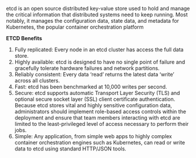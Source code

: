 
etcd is an open source distributed key-value store used to hold and manage the critical information that distributed systems need to keep running. Most notably, it manages the configuration data, state data, and metadata for Kubernetes, the popular container orchestration platform

**ETCD Benefits**
1.    Fully replicated: Every node in an etcd cluster has access the full data store.
1.   Highly available: etcd is designed to have no single point of failure and gracefully tolerate hardware failures and network partitions.
1.    Reliably consistent: Every data ‘read’ returns the latest data ‘write’ across all clusters.
1.    Fast: etcd has been benchmarked at 10,000 writes per second.
1.    Secure: etcd supports automatic Transport Layer Security (TLS) and optional secure socket layer (SSL) client certificate authentication. Because etcd stores vital and highly sensitive configuration data, administrators should implement role-based access controls within the deployment and ensure that team members interacting with etcd are limited to the least-privileged level of access necessary to perform their jobs.
1.    Simple: Any application, from simple web apps to highly complex container orchestration engines such as Kubernetes, can read or write data to etcd using standard HTTP/JSON  tools.
